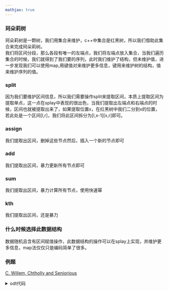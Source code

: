 ```yaml
---
mathjax: true
---
```


### 珂朵莉树
珂朵莉树是一颗树，我们用集合来维护，c++中集合是红黑树，所以我们借助此集合来完成珂朵莉树。    
我们将区间分段，那么各段有唯一的左端点，我们将左端点放入集合，当我们遍历集合的时候，我们就得到了我们要的序列，此时我们维护了结构，但未维护值，进一步发现我们可以使用map,用键值对来维护更多信息，键用来维护树的结构，值来维护序列的值。

<!---more-->

### split
因为我们要维护区间信息，所以我们需要操作split来提取区间，本质上提取区间为提取单点，这一点在splay中表现的很出色，当我们提取出左端点和右端点的时候，区间也就被提取出来了，如果提取位置x，在红黑树中我们二分到x的位置，若此处是一个区间[l,r]，我们将此区间拆分为[l,x-1][x,r]即可。

### assign
我们提取出区间，删掉这些节点然后，插入一个新的节点即可

### add
我们提取出区间，暴力更新所有节点即可

### sum
我们提取出区间，暴力计算所有节点，使用快速幂

### kth
我们提取出区间，还是暴力

### 什么时候选择此数据结构
数据随机且含有区间赋值操作，此数据结构的操作可以在splay上实现，并维护更多信息，map法仅仅只是编码简单了很多。

### 例题
[C. Willem, Chtholly and Seniorious](https://codeforces.com/contest/896/problem/C)
<details>
<summary>odt代码</summary>
{% include_code cf896c lang:cpp cpp/cf896c-珂朵莉树.cpp %}
</details>

